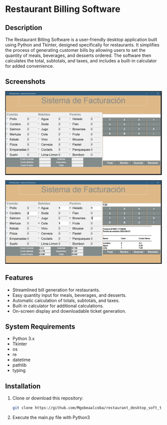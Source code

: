 # Restaurant Billing Software

## Description

The Restaurant Billing Software is a user-friendly desktop application built using Python and Tkinter, designed specifically for restaurants. It simplifies the process of generating customer bills by allowing users to set the quantity of meals, beverages, and desserts ordered. The software then calculates the total, subtotals, and taxes, and includes a built-in calculator for added convenience.

## Screenshots

![Screenshot 1](./images/apertura.PNG)

![Screenshot 2](./images/en_uso.PNG)

## Features

- Streamlined bill generation for restaurants.
- Easy quantity input for meals, beverages, and desserts.
- Automatic calculation of totals, subtotals, and taxes.
- Built-in calculator for additional calculations.
- On-screen display and downloadable ticket generation.

## System Requirements

- Python 3.x
- Tkinter
- os
- re
- datetime
- pathlib
- typing

## Installation

1. Clone or download this repository:

   ```bash
   git clone https://github.com/Mgobeaalcoba/restaurant_desktop_soft_tkinter.git
   ```

2. Execute the main.py file with Python3
